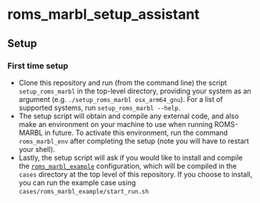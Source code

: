 # roms_marbl_setup_assistant

## Setup
### First time setup
- Clone this repository and run (from the command line) the script `setup_roms_marbl` in the top-level directory, providing your system as an argument (e.g. `./setup_roms_marbl osx_arm64_gnu`). For a list of supported systems, run `setup_roms_marbl --help`.
- The setup script will obtain and compile any external code, and also make an environment on your machine to use when running ROMS-MARBL in future. To activate this environment, run the command `roms_marbl_env` after completing the setup (note you will have to restart your shell).
- Lastly, the setup script will ask if you would like to install and compile the [`roms_marbl_example`](https://github.com/CWorthy-ocean/cstar_blueprint_roms_marbl_example/tree/no_cstar) configuration, which will be compiled in the `cases` directory at the top level of this repository. If you choose to install, you can run the example case using `cases/roms_marbl_example/start_run.sh`
